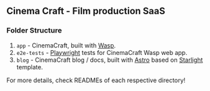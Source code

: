 ## Cinema Craft - Film production SaaS

### Folder Structure

1. `app` - CinemaCraft, built with [Wasp](https://wasp-lang.dev).
2. `e2e-tests` - [Playwright](https://playwright.dev/) tests for CinemaCraft Wasp web app.
3. `blog` - CinemaCraft blog / docs, built with [Astro](https://docs.astro.build) based on [Starlight](https://starlight.astro.build/) template.

For more details, check READMEs of each respective directory!
